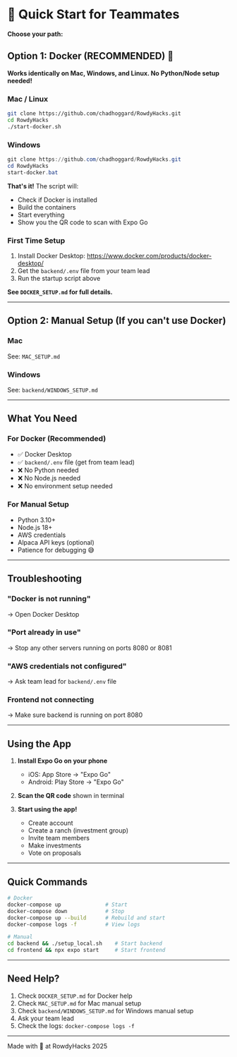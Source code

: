 # 🚀 Quick Start for Teammates

**Choose your path:**

## Option 1: Docker (RECOMMENDED) 🐳

**Works identically on Mac, Windows, and Linux. No Python/Node setup needed!**

### Mac / Linux
```bash
git clone https://github.com/chadhoggard/RowdyHacks.git
cd RowdyHacks
./start-docker.sh
```

### Windows
```powershell
git clone https://github.com/chadhoggard/RowdyHacks.git
cd RowdyHacks
start-docker.bat
```

**That's it!** The script will:
- Check if Docker is installed
- Build the containers
- Start everything
- Show you the QR code to scan with Expo Go

### First Time Setup
1. Install Docker Desktop: https://www.docker.com/products/docker-desktop/
2. Get the `backend/.env` file from your team lead
3. Run the startup script above

**See `DOCKER_SETUP.md` for full details.**

---

## Option 2: Manual Setup (If you can't use Docker)

### Mac
See: `MAC_SETUP.md`

### Windows
See: `backend/WINDOWS_SETUP.md`

---

## What You Need

### For Docker (Recommended)
- ✅ Docker Desktop
- ✅ `backend/.env` file (get from team lead)
- ❌ No Python needed
- ❌ No Node.js needed
- ❌ No environment setup needed

### For Manual Setup
- Python 3.10+
- Node.js 18+
- AWS credentials
- Alpaca API keys (optional)
- Patience for debugging 😅

---

## Troubleshooting

### "Docker is not running"
→ Open Docker Desktop

### "Port already in use"
→ Stop any other servers running on ports 8080 or 8081

### "AWS credentials not configured"
→ Ask team lead for `backend/.env` file

### Frontend not connecting
→ Make sure backend is running on port 8080

---

## Using the App

1. **Install Expo Go on your phone**
   - iOS: App Store → "Expo Go"
   - Android: Play Store → "Expo Go"

2. **Scan the QR code** shown in terminal

3. **Start using the app!**
   - Create account
   - Create a ranch (investment group)
   - Invite team members
   - Make investments
   - Vote on proposals

---

## Quick Commands

```bash
# Docker
docker-compose up              # Start
docker-compose down            # Stop
docker-compose up --build      # Rebuild and start
docker-compose logs -f         # View logs

# Manual
cd backend && ./setup_local.sh    # Start backend
cd frontend && npx expo start     # Start frontend
```

---

## Need Help?

1. Check `DOCKER_SETUP.md` for Docker help
2. Check `MAC_SETUP.md` for Mac manual setup
3. Check `backend/WINDOWS_SETUP.md` for Windows manual setup
4. Ask your team lead
5. Check the logs: `docker-compose logs -f`

---

Made with 🤠 at RowdyHacks 2025
